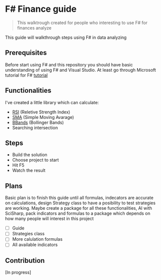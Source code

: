 # F# Finance guide

> This walktrough created for people who interesting to use F#
for finances analyze

This guide will walkthrough steps using F# in data analyzing

## Prerequisites

Before start using F# and this repository you should have basic 
understanding of using F# and Visual Studio. At least go through 
Microsoft tutorial for F# 
[tutorial](https://learn.microsoft.com/en-us/dotnet/fsharp/what-is-fsharp)

## Functionalities

I've created a little library which can calculate:
- [RSI](https://www.investopedia.com/terms/r/rsi.asp) (Reletive Strength Index)
- [SMA](https://www.investopedia.com/articles/mutualfund/08/managed-separate-account.asp) (Simple Moving Avarage)
- [BBands](https://www.investopedia.com/terms/b/bollingerbands.asp) (Bollinger Bands)
- Searching intersection

## Steps

- Build the solution
- Choose project to start
- Hit F5
- Watch the result

## Plans

Basic plan is to finish this guide until all formulas, indecators
are accurate on calculations, design Strategy class to have a posibility
to test strategies are working. Maybe create a package for all these 
functionalities, AI with SciSharp, pack indicators and formulas to a 
package which depends on how many people will interest in this project

- [ ] Guide
- [ ] Strategies class
- [ ] More calulation formulas
- [ ] All available indicators

## Contribution

[In progress]